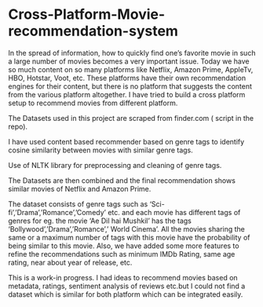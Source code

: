 # Cross-Platform-Movie-recommendation-system

In the spread of information, how to quickly find one’s favorite movie in such a large number of movies becomes a very important issue. Today we have so much content on so many platforms like Netflix, Amazon Prime, AppleTv, HBO, Hotstar, Voot, etc. These platforms have their own recommendation engines for their content, but there is no platform that suggests the content from the various platform altogether. I have tried to build a cross platform setup to recommend movies from different platform.

The Datasets used in this project are scraped from finder.com ( script in the repo).

I have used content based recommender based on genre tags to identify cosine similarity between movies with similar genre tags.

Use of NLTK library for preprocessing and cleaning of genre tags.

The Datasets are then combined and the final recommendation shows similar movies of Netflix and Amazon Prime.

The dataset consists of genre tags such as ‘Sci-fi’,’Drama’,’Romance’,’Comedy’ etc. and each movie has different tags of genres for eg. the movie ‘Ae Dil hai Mushkil’ has the tags ‘Bollywood’,’Drama’,’Romance’,’ World Cinema’. All the movies sharing the same or a maximum number of tags with this movie have the probability of being similar to this movie. Also, we have added some more features to refine the recommendations such as minimum IMDb Rating, same age rating, near about year of release, etc.

This is a work-in progress. I had ideas to recommend movies based on metadata, ratings, sentiment analysis of reviews etc.but I could not find a dataset which is similar for both platform which can be integrated easily.

